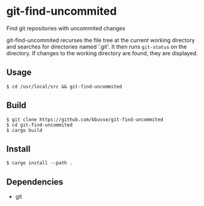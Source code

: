 # git-find-uncommited
Find git repositories with uncommited changes

git-find-uncommited recurses the file tree at the current working directory
and searches for directories named '.git'. It then runs `git-status` on the
directory. If changes to the working directory are found, they are displayed.

## Usage
```
$ cd /usr/local/src && git-find-uncommited
```

## Build
```
$ git clone https://github.com/bbusse/git-find-uncommited
$ cd git-find-uncommited
$ cargo build
```
## Install
```
$ cargo install --path .
```
## Dependencies
- git
